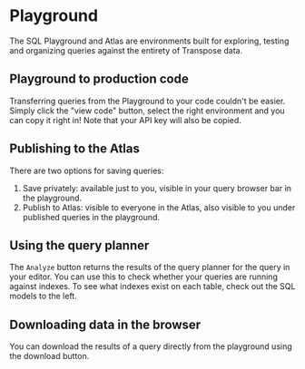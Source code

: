 # Playground

The SQL Playground and Atlas are environments built for exploring, testing and organizing queries against the entirety of Transpose data. 


## Playground to production code
Transferring queries from the Playground to your code couldn't be easier. Simply click the "view code" button, select the right environment and you can copy it right in! Note that your API key will also be copied.


## Publishing to the Atlas
There are two options for saving queries:
1. Save privately: available just to you, visible in your query browser bar in the playground.
2. Publish to Atlas: visible to everyone in the Atlas, also visible to you under published queries in the playground.


## Using the query planner
The `Analyze` button returns the results of the query planner for the query in your editor. You can use this to check whether your queries are running against indexes. To see what indexes exist on each table, check out the SQL models to the left.


## Downloading data in the browser
You can download the results of a query directly from the playground using the download button.



